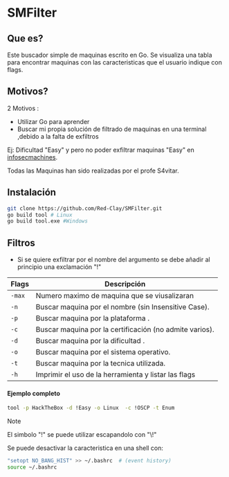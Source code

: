 # SMFilter

## Que es?

Este buscador simple de maquinas escrito en Go.
Se visualiza una tabla para encontrar maquinas con las caracteristicas que el usuario indique con flags.

## Motivos?

2 Motivos :
- Utilizar Go para aprender 
- Buscar mi propia solución de filtrado de maquinas en una terminal ,debido a la falta de exfiltros 

Ej: Dificultad "Easy" y pero no poder exfiltrar maquinas "Easy" en [infosecmachines](https://infosecmachines.io/).

Todas las Maquinas han sido realizadas por el profe S4vitar.

## Instalación

```bash
git clone https://github.com/Red-Clay/SMFilter.git
go build tool # Linux
go build tool.exe #Windows

```

## Filtros

- Si se quiere exfiltrar por el nombre del argumento se debe añadir al principio una exclamación "!"

| Flags                 | Descripción                                             |
|-----------------------|---------------------------------------------------------|
| `-max`                | Numero maximo de maquina que se viusalizaran            |
| `-n`                  | Buscar maquina por el nombre (sin Insensitive Case).    |
| `-p`                  | Buscar maquina por la plataforma .                      |           
| `-c`                  | Buscar maquina por la certificación (no admite varios). |
| `-d`                  | Buscar maquina por la dificultad .                      |
| `-o`                  | Buscar maquina por el sistema operativo.                |
| `-t`                  | Buscar maquina por la tecnica utilizada.                |
| `-h`                  | Imprimir el uso de la herramienta y listar las flags    |

#### Ejemplo completo
```bash
tool -p HackTheBox -d !Easy -o Linux  -c !OSCP -t Enum
```



> [!NOTE] 
> El simbolo "!" se puede utilizar escapandolo con "\\!"
> 
> Se puede desactivar la caracteristica en una shell con:
> ```bash
>"setopt NO_BANG_HIST" >> ~/.bashrc  # (event history) 
>source ~/.bashrc
>```



